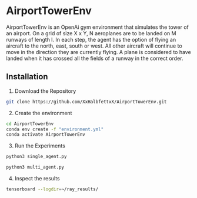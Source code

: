 # AirportTowerEnv

AirportTowerEnv is an OpenAi gym environment that simulates the tower of an airport. 
On a grid of size X x Y, N aeroplanes are to be landed on M runways of length l. In each step, the agent has the option of flying an aircraft to the north, east, south or west. All other aircraft will continue to move in the direction they are currently flying.
A plane is considered to have landed when it has crossed all the fields of a runway in the correct order.

## Installation

1. Download the Repository

```bash
git clone https://github.com/XxHalbfettxX/AirportTowerEnv.git
```

2. Create the environment

```bash
cd AirportTowerEnv
conda env create -f "environment.yml"
conda activate AirportTowerEnv
```

3. Run the Experiments

```bash
python3 single_agent.py
```

```bash
python3 multi_agent.py
```

4. Inspect the results

```bash
tensorboard --logdir=~/ray_results/
```
